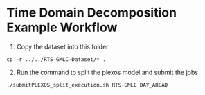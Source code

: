 # Time Domain Decomposition Example Workflow

1. Copy the dataset into this folder
 ```
 cp -r ../../RTS-GMLC-Dataset/* .
 ```

2. Run the command to split the plexos model and submit the jobs
 ```
 ./submitPLEXOS_split_execution.sh RTS-GMLC DAY_AHEAD
 ```
 
